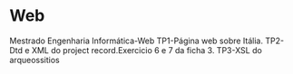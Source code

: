 # Web
Mestrado Engenharia Informática-Web
TP1-Página web sobre Itália.
TP2-Dtd e XML do project record.Exercicio 6 e 7 da ficha 3.
TP3-XSL do arqueossitios

